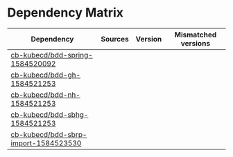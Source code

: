 # Dependency Matrix

Dependency | Sources | Version | Mismatched versions
---------- | ------- | ------- | -------------------
[cb-kubecd/bdd-spring-1584520092](https://github.com/cb-kubecd/bdd-spring-1584520092.git) |  | []() | 
[cb-kubecd/bdd-gh-1584521253](https://github.com/cb-kubecd/bdd-gh-1584521253.git) |  | []() | 
[cb-kubecd/bdd-nh-1584521253](https://github.com/cb-kubecd/bdd-nh-1584521253.git) |  | []() | 
[cb-kubecd/bdd-sbhg-1584521253](https://github.com/cb-kubecd/bdd-sbhg-1584521253.git) |  | []() | 
[cb-kubecd/bdd-sbrp-import-1584523530](https://github.com/cb-kubecd/bdd-sbrp-import-1584523530.git) |  | []() | 
